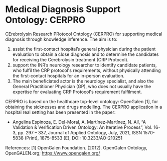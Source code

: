 # Medical Diagnosis Support Ontology: CERPRO
CErebrolysin Research PRotocol Ontology (CERPRO) for supporting medical diagnosis through knowledge inference.
The aim is to: 
1) assist the first-contact hospital’s general physician during the patient evaluation to obtain a close diagnosis and to determine the candidates for receiving the Cerebrolysin treatment (CRP Protocol).
2) support the INR’s neurology researcher to identify candidate patients, who fulfil the CRP protocol's requirements, without physically attending the first-contact hospitals for an in-person evaluation.
3) The main beneficiated actor is the neurology specialist, and also the General Practitioner Physician (GP), who does not usually have the expertise for evaluating CRP Protocol's requirement fulfilment.

CERPRO is based on the healthcare top-level ontology: OpenGalen [1], for obtaining the sicknesses and drugs modelling. The CERPRO application in a hospital real setting has been presented in the paper:
- Angelina Espinoza, E. Del-Moral, A. Martínez-Martínez, N. Alí, “A Validation & Verification Driven Ontology: An Iterative Process”, Vol. 16-3, pp. 297 – 337, Journal of Applied Ontology, July, 2021, ISSN 1570-5838 (Print), 1875-8533 (E), DOI: 10.3233/AO-210251

References:
[1] OpenGalen Foundation. (2012). OpenGalen Ontology, OpenGALEN.org; https://www.opengalen.org/
